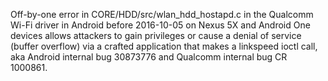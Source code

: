 Off-by-one error in CORE/HDD/src/wlan_hdd_hostapd.c in the Qualcomm Wi-Fi driver in Android before 2016-10-05 on Nexus 5X and Android One devices allows attackers to gain privileges or cause a denial of service (buffer overflow) via a crafted application that makes a linkspeed ioctl call, aka Android internal bug 30873776 and Qualcomm internal bug CR 1000861.